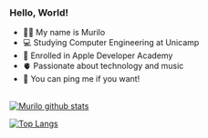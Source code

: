### Hello, World! 

- 🙋‍♂️ My name is Murilo
- 💻 Studying Computer Engineering at Unicamp
- 🍎 Enrolled in Apple Developer Academy
- 🫀 Passionate about technology and music
- 💬 You can ping me if you want!

<br/>[![Murilo github stats](https://github-readme-stats.vercel.app/api?username=murilo-goncalves&count_private=true&count_private=true&theme=radical)](https://github.com/murilo-goncalves/github-readme-stats)

[![Top Langs](https://github-readme-stats.vercel.app/api/top-langs/?username=murilo-goncalves&layout=compact&theme=radical)](https://github.com/murilo-goncalves/github-readme-stats)
